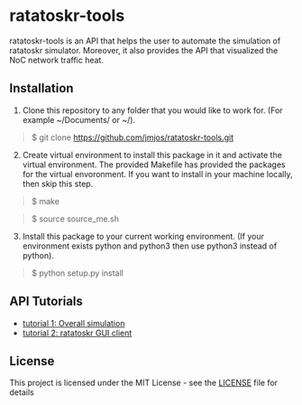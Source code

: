 # ratatoskr-tools
ratatoskr-tools is an API that helps the user to automate the simulation of ratatoskr simulator. Moreover, it also provides the API that visualized the NoC network traffic heat.

## Installation
1. Clone this repository to any folder that you would like to work for. (For example ~/Documents/ or ~/).
> $ git clone https://github.com/jmjos/ratatoskr-tools.git

2. Create virtual environment to install this package in it and activate the virtual environment. The provided Makefile has provided the packages for the virtual envoronment. If you want to install in your machine locally, then skip this step.
> $ make

> $ source source_me.sh

3. Install this package to your current working environment. (If your environment exists python and python3 then use python3 instead of python).
> $ python setup.py install

## API Tutorials
- [tutorial 1: Overall simulation](./tutorials/tutorial1.md)
- [tutorial 2: ratatoskr GUI client](./tutorials/tutorial2.md)


## License
This project is licensed under the MIT License - see the [LICENSE](./LICENSE) file for details
